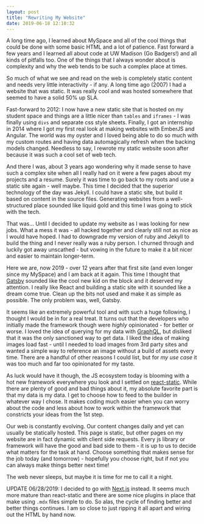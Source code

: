 ```yaml
---
layout: post
title: "Rewriting My Website"
date: 2019-06-18 12:10:32
---
```


A long time ago, I learned about MySpace and all of the cool things that could be done with some basic HTML and a lot of patience. Fast forward a few years and I learned all about code at UW Madison (Go Badgers!) and all kinds of pitfalls too. One of the things that I always wonder about is complexity and why the web tends to be such a complex place at times.

So much of what we see and read on the web is completely static content and needs very little interactivity - if any. A long time ago (2007) I had a website that was static. It was really cool and was hosted somewhere that seemed to have a solid 50% up SLA.

Fast-forward to 2012: I now have a new static site that is hosted on my student space and things are a little nicer than `tables` and `iframes` - I was finally using `divs` and separate css style sheets. Finally, I got an internship in 2014 where I got my first real look at making websites with EmberJS and Angular. The world was my oyster and I loved being able to do so much with my custom routes and having data automagically refresh when the backing models changed. Needless to say, I rewrote my static website soon after because it was such a cool set of web tech.

And there I was, about 3 years ago wondering why it made sense to have such a complex site when all I really had on it were a few pages about my projects and a resume. Surely it was time to go back to my roots and use a static site again - well maybe. This time I decided that the superior technology of the day was Jekyll. I could have a static site, but build it based on content in the source files. Generating websites from a well-structured place sounded like liquid gold and this time I was going to stick with the tech.

That was... Until I decided to update my website as I was looking for new jobs. What a mess it was - all hacked together and clearly still not as nice as I would have hoped. I had to downgrade my version of ruby and Jekyll to build the thing and I never really was a ruby person. I churned through and luckily got away unscathed - but vowing in the future to make it a bit nicer and easier to maintain longer-term.

Here we are, now 2019 - over 12 years after that first site (and even longer since my MySpace) and I am back at it again. This time I thought that [Gatsby](https://www.gatsbyjs.org/) sounded like the cool new kid on the block and it deserved my attention. I really like React and building a static site with it sounded like a dream come true. Clean up the bits not used and make it as simple as possible. The only problem was, well, Gatsby.

It seems like an extremely powerful tool and with such a huge following, I thought I would be in for a real treat. It turns out that the developers who initially made the framework though were _highly_ opinionated - for better or worse. I loved the idea of querying for my data with [GraphQL](https://graphql.org/), but disliked that it was the only sanctioned way to get data. I liked the idea of making images load fast - until I needed to load images from 3rd party sites and wanted a simple way to reference an image without a build of assets every time. There are a handful of other reasons I could list, but for _my use case_ it was too much and far too opinionated for my taste.

As luck would have it though, the JS ecosystem today is blooming with a hot new framework everywhere you look and I settled on [react-static](https://github.com/nozzle/react-static/). While there are plenty of good and bad things about it, my absolute favorite part is that my data is my data. I get to choose how to feed to the builder in whatever way I chose. It makes coding much easier when you can worry about the code and less about how to work within the framework that constricts your ideas from the 1st step.

Our web is constantly evolving. Our content changes daily and yet can usually be statically hosted. This page is static, but other pages on my website are in fact dynamic with client side requests. Every js library or framework will have the good and bad side to them - it is up to us to decide what matters for the task at hand. Choose something that makes sense for the job today (and tomorrow) - hopefully you choose right, but if not you can always make things better next time!

The web never sleeps, but maybe it is time for me to call it a night.

UPDATE 06/28/2019: I decided to go with [Next.js](https://nextjs.org/) instead. It seems much more mature than react-static and there are some nice plugins in place that make using `.mdx` files simple to do. So alas, the cycle of finding better and better things continues. I am so close to just ripping it all apart and wiring out the HTML by hand now.
